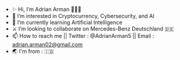- ✨ Hi, I’m Adrian Arman 👋👋👋
- 👀 I’m interested in Cryptocurrency, Cybersecurity, and AI
- 🌱 I’m currently learning Artificial Intelligence 
- ⚔️ I’m looking to collaborate on Mercedes-Benz Deutschland 🇩🇪
- 📫 How to reach me || Twitter : @AdrianArman5 || Email : adrian.arman02@gmail.com
- 🌏 I'm from : 🇮🇩

<!---
adrian459/adrian459 is a ✨ special ✨ repository because its `README.md` (this file) appears on your GitHub profile.
You can click the Preview link to take a look at your changes.
--->
